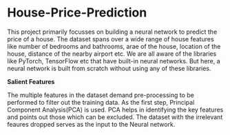 # House-Price-Prediction

This project primarily focusses on building a neural network to predict the price of a house. The dataset spans over a wide range of house features like number of bedrooms and bathrooms, arae of the house, location of the house, distance of the nearby airport etc. We are all aware of the libraries like PyTorch, TensorFlow etc that have built-in neural networks. But here, a neural network is built from scratch without using any of these libraries.

**Salient Features**

The multiple features in the dataset demand pre-processing to be performed to filter out the training data. As the first step, Principal Component Analysis(PCA) is used. PCA helps in identifying the key features and points out those which can be excluded. The dataset with the irrelevant feaures dropped serves as the input to the Neural network.
